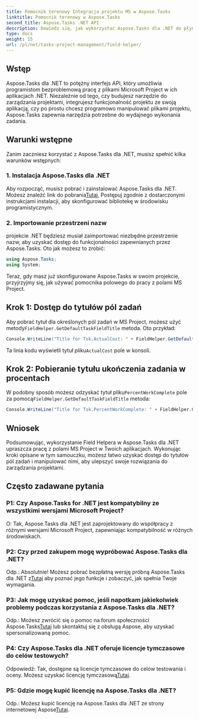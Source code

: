 ```yaml
---
title: Pomocnik terenowy Integracja projektu MS w Aspose.Tasks
linktitle: Pomocnik terenowy w Aspose.Tasks
second_title: Aspose.Tasks .NET API
description: Dowiedz się, jak wykorzystać Aspose.Tasks dla .NET do płynnej pracy z plikami MS Project.
type: docs
weight: 15
url: /pl/net/tasks-project-management/field-helper/
---
```

## Wstęp

Aspose.Tasks dla .NET to potężny interfejs API, który umożliwia programistom bezproblemową pracę z plikami Microsoft Project w ich aplikacjach .NET. Niezależnie od tego, czy budujesz narzędzie do zarządzania projektami, integrujesz funkcjonalność projektu ze swoją aplikacją, czy po prostu chcesz programowo manipulować plikami projektu, Aspose.Tasks zapewnia narzędzia potrzebne do wydajnego wykonania zadania.

## Warunki wstępne

Zanim zaczniesz korzystać z Aspose.Tasks dla .NET, musisz spełnić kilka warunków wstępnych:

### 1. Instalacja Aspose.Tasks dla .NET

 Aby rozpocząć, musisz pobrać i zainstalować Aspose.Tasks dla .NET. Możesz znaleźć link do pobrania[Tutaj](https://releases.aspose.com/tasks/net/), Postępuj zgodnie z dostarczonymi instrukcjami instalacji, aby skonfigurować bibliotekę w środowisku programistycznym.

### 2. Importowanie przestrzeni nazw

projekcie .NET będziesz musiał zaimportować niezbędne przestrzenie nazw, aby uzyskać dostęp do funkcjonalności zapewnianych przez Aspose.Tasks. Oto jak możesz to zrobić:

```csharp
using Aspose.Tasks;
using System;

```

Teraz, gdy masz już skonfigurowane Aspose.Tasks w swoim projekcie, przyjrzyjmy się, jak używać pomocnika polowego do pracy z polami MS Project.

## Krok 1: Dostęp do tytułów pól zadań

 Aby pobrać tytuł dla określonych pól zadań w MS Project, możesz użyć metody`FieldHelper.GetDefaultTaskFieldTitle` metoda. Oto przykład:

```csharp
Console.WriteLine("Title for Tsk.ActualCost: " + FieldHelper.GetDefaultTaskFieldTitle(Tsk.ActualCost.KeyType));
```

 Ta linia kodu wyświetli tytuł pliku`ActualCost` pole w konsoli.

## Krok 2: Pobieranie tytułu ukończenia zadania w procentach

 W podobny sposób możesz odzyskać tytuł pliku`PercentWorkComplete` pole za pomocą`FieldHelper.GetDefaultTaskFieldTitle` metoda:

```csharp
Console.WriteLine("Title for Tsk.PercentWorkComplete: " + FieldHelper.GetDefaultTaskFieldTitle(Tsk.PercentWorkComplete.KeyType));
```

## Wniosek

Podsumowując, wykorzystanie Field Helpera w Aspose.Tasks dla .NET upraszcza pracę z polami MS Project w Twoich aplikacjach. Wykonując kroki opisane w tym samouczku, możesz łatwo uzyskać dostęp do tytułów pól zadań i manipulować nimi, aby ulepszyć swoje rozwiązania do zarządzania projektami.

## Często zadawane pytania

### P1: Czy Aspose.Tasks for .NET jest kompatybilny ze wszystkimi wersjami Microsoft Project?

O: Tak, Aspose.Tasks dla .NET jest zaprojektowany do współpracy z różnymi wersjami Microsoft Project, zapewniając kompatybilność w różnych środowiskach.

### P2: Czy przed zakupem mogę wypróbować Aspose.Tasks dla .NET?

 Odp.: Absolutnie! Możesz pobrać bezpłatną wersję próbną Aspose.Tasks dla .NET z[Tutaj](https://releases.aspose.com/) aby poznać jego funkcje i zobaczyć, jak spełnia Twoje wymagania.

### P3: Jak mogę uzyskać pomoc, jeśli napotkam jakiekolwiek problemy podczas korzystania z Aspose.Tasks dla .NET?

 Odp.: Możesz zwrócić się o pomoc na forum społeczności Aspose.Tasks[Tutaj](https://forum.aspose.com/c/tasks/15) lub skontaktuj się z obsługą Aspose, aby uzyskać spersonalizowaną pomoc.

### P4: Czy Aspose.Tasks dla .NET oferuje licencje tymczasowe do celów testowych?

 Odpowiedź: Tak, dostępne są licencje tymczasowe do celów testowania i oceny. Możesz uzyskać licencję tymczasową[Tutaj](https://purchase.aspose.com/temporary-license/).

### P5: Gdzie mogę kupić licencję na Aspose.Tasks dla .NET?

 Odp.: Możesz kupić licencję na Aspose.Tasks dla .NET ze strony internetowej Aspose[Tutaj](https://purchase.aspose.com/buy).